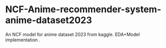 # NCF-Anime-recommender-system-anime-dataset2023
An NCF model for anime dataset 2023 from kaggle. EDA+Model implementation .
